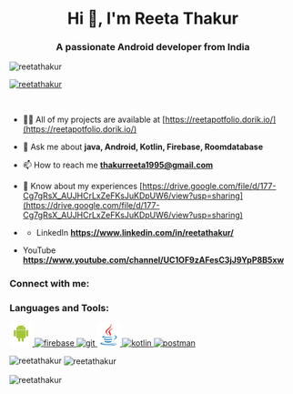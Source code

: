 <h1 align="center">Hi 👋, I'm Reeta Thakur</h1>
<h3 align="center">A passionate Android developer from India</h3>

<p align="left"> <img src="https://komarev.com/ghpvc/?username=reetathakur&label=Profile%20views&color=0e75b6&style=flat" alt="reetathakur" /> </p>

<p align="left"> <a href="https://github.com/ryo-ma/github-profile-trophy"><img src="https://github-profile-trophy.vercel.app/?username=reetathakur" alt="reetathakur" /></a> </p>

<p align="left"> <a href="https://twitter.com/" target="blank"><img src="https://img.shields.io/twitter/follow/?logo=twitter&style=for-the-badge" alt="" /></a> </p>

- 👨‍💻 All of my projects are available at [https://reetapotfolio.dorik.io/](https://reetapotfolio.dorik.io/)

- 💬 Ask me about **java, Android, Kotlin, Firebase, Roomdatabase**

- 📫 How to reach me **thakurreeta1995@gmail.com**

- 📄 Know about my experiences [https://drive.google.com/file/d/177-Cg7gRsX_AUJHCrLxZeFKsJuKDpUW6/view?usp=sharing](https://drive.google.com/file/d/177-Cg7gRsX_AUJHCrLxZeFKsJuKDpUW6/view?usp=sharing)
- - LinkedIn **https://www.linkedin.com/in/reetathakur/**
- YouTube  **https://www.youtube.com/channel/UC1OF9zAFesC3jJ9YpP8B5xw**

<h3 align="left">Connect with me:</h3>
<p align="left">
</p>

<h3 align="left">Languages and Tools:</h3>
<p align="left"> <a href="https://developer.android.com" target="_blank" rel="noreferrer"> <img src="https://raw.githubusercontent.com/devicons/devicon/master/icons/android/android-original-wordmark.svg" alt="android" width="40" height="40"/> </a> <a href="https://firebase.google.com/" target="_blank" rel="noreferrer"> <img src="https://www.vectorlogo.zone/logos/firebase/firebase-icon.svg" alt="firebase" width="40" height="40"/> </a> <a href="https://git-scm.com/" target="_blank" rel="noreferrer"> <img src="https://www.vectorlogo.zone/logos/git-scm/git-scm-icon.svg" alt="git" width="40" height="40"/> </a> <a href="https://www.java.com" target="_blank" rel="noreferrer"> <img src="https://raw.githubusercontent.com/devicons/devicon/master/icons/java/java-original.svg" alt="java" width="40" height="40"/> </a> <a href="https://kotlinlang.org" target="_blank" rel="noreferrer"> <img src="https://www.vectorlogo.zone/logos/kotlinlang/kotlinlang-icon.svg" alt="kotlin" width="40" height="40"/> </a> <a href="https://postman.com" target="_blank" rel="noreferrer"> <img src="https://www.vectorlogo.zone/logos/getpostman/getpostman-icon.svg" alt="postman" width="40" height="40"/> </a> </p>

<p><img align="left" src="https://github-readme-stats.vercel.app/api/top-langs?username=reetathakur&show_icons=true&locale=en&layout=compact" alt="reetathakur" /></p>

<p>&nbsp;<img align="center" src="https://github-readme-stats.vercel.app/api?username=reetathakur&show_icons=true&locale=en" alt="reetathakur" /></p>

<p><img align="center" src="https://github-readme-streak-stats.herokuapp.com/?user=reetathakur&" alt="reetathakur" /></p>
